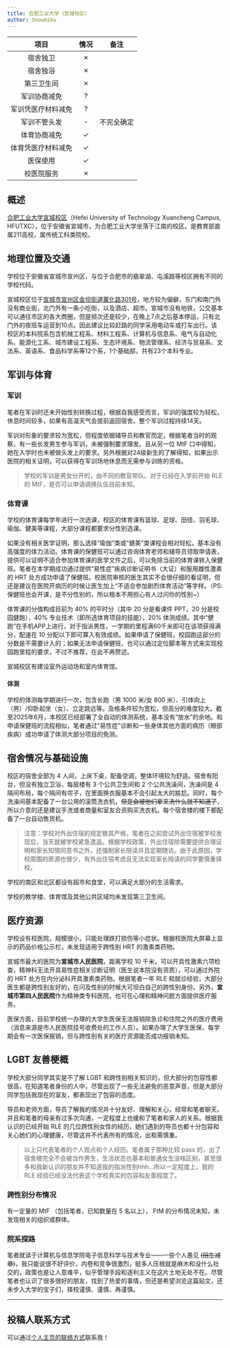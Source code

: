 ```yaml
---
title: 合肥工业大学（宣城校区）
author: Snowmiku
---
```


|        项目        | 情况 |    备注    |
| :----------------: | :--: | :--------: |
|      宿舍独卫      |  ✗   |            |
|      宿舍独浴      |  ✗   |            |
|     第三卫生间     |  ✗   |            |
|    军训协商减免    |  ?   |            |
| 军训凭医疗材料减免 |  ?   |            |
|    军训不管头发    |  -   | 不完全确定 |
|    体育协商减免    |  ✓   |            |
| 体育凭医疗材料减免 |  ✓   |            |
|      医保使用      |  ✓   |            |
|     校医院服务     |  ✗   |            |

## 概述

[合肥工业大学宣城校区](https://xc.hfut.edu.cn)（Hefei University of Technology Xuancheng Campus, HFUTXC），位于安徽省宣城市，为合肥工业大学坐落于江南的校区。是教育部直属211高校，属传统工科类院校。

## 地理位置及交通

学校位于安徽省宣城市宣州区，与位于合肥市的翡翠湖、屯溪路等校区拥有不同的学校代码。

宣城校区位于[宣城市宣州区金坝街道薰化路301号](https://amap.com/place/B02330NS0A)，地方较为偏僻，东门和南门外没有商业街，北门外有一条小吃街，以及酒店、超市。宣城市没有地铁，公交基本可以通往市区的各大商圈，但是频次还是较少，在晚上7点之后基本停运，只有北门外的夜班车运营到10点。因此建议比较赶路的同学采用电动车或打车出行。该校区的本科院系包含机械工程系、材料工程系、计算机与信息系、电气与自动化系、能源化工系、城市建设工程系、生态环境系、物流管理系、经济与贸易系、文法系、英语系、食品科学系等12个系，1个基础部，共有23个本科专业。

## 军训与体育

### 军训

笔者在军训时还未开始性别转换过程，根据自我感受而言，军训的强度较为轻松，休息时间较多，如果有高温天气会提前返回宿舍。整个军训过程持续14天。

军训对形象的要求较为宽松，但程度依据辅导员和教官而定，根据笔者当时的观察，有一些长发男生参与军训，未被强制要求理发。且从另一位 MtF 口中得知，她在入学时也未被做头发上的要求。另外根据对24级新生的了解得知，如果出示医院的相关证明，可以获得在军训场地休息而无需参与训练的资格。

> 学校的军训是男女分开的，由不同的教官带队。对于已经在入学前开始 RLE 的 MtF，是否可以申请调换队伍目前未知。

### 体育课

学校的体育课每学年进行一次选课，校区的体育课有篮球、足球、田径、羽毛球、瑜伽、健美等课程，大部分课程都要求分性别选课。

如果没有相关医学证明，那么选择“瑜伽”类或“健美”类课程会相对轻松，基本没有高强度的体力活动。体育课的保健班可以通过咨询体育老师和辅导员领取申请表，提供可以证明不适合参加体育课的医学文件之后，可以免除当前的体育课转入保健班。笔者在本学期成功通过提供“易性症”疾病诊断证明书（大证）和服用雌性激素的 HRT 处方成功申请了保健班。校医院审核的医生其实不会很仔细的看证明，但还是建议在医院开病历的时候让医生加上“不适合参加剧烈体育活动”等字样。（PS: 保健班也会开课，是不分性别的，所以根本不用担心有人过问你的性别~）

体育课的分值构成目前为 40% 的平时分（其中 20 分是看课件 PPT，20 分是校园健跑），40% 专业技术（即所选体育项目的技能），20% 体测成绩。其中“健跑”在手机APP上进行，对于指派男性，一学期的里程满60千米即可在该项获得满分，配速在 10 分配以下即可算入有效成绩。如果申请了保健班，校园跑这部分的分数是不需要计入的；如果无法申请保健班，也可以通过定位脚本等方式来实现校园跑里程的要求，不过不推荐，在此不再赘述。

宣城校区有建设室外运动场和室内体育馆。

#### 体测

学校的体测每学期进行一次，包含长跑（男 1000 米/女 800 米）、引体向上（男）/仰卧起坐（女）、立定跳远等。及格条件较为宽松，但高分的难度较大。截至2025年6月，本校区已经部署了全自动的体测系统，基本没有“放水”的余地。和申请保健班的流程相似，笔者通过"易性症"诊断和一些身体其他方面的病历（眼部疾病）成功申请了体测大部分项目的免测。

## 宿舍情况与基础设施

校区的宿舍全部为 4 人间，上床下桌，配备空调，整体环境较为舒适。宿舍有阳台，但没有独立卫浴，每层楼有 3 个公共卫生间和 2 个公共洗澡间，洗澡间是 4 隔间布局，每个隔间有帘子，在里面换衣服基本不会引起太大的尴尬。同时，每个洗澡间基本配备了一台公用的滚筒洗衣机，~~但是会被他们拿来洗什么就不知道了~~，所以介意的还是建议手洗或者商量和室友合资购买洗衣机。每个宿舍楼的楼下都配备了一台自动售货机。

> 注意：学校对外出住宿的规定极其严格，笔者在之前尝试外出住宿被学校发现后，当天就被学校紧急遣返。根据学校政策，外出住宿除需要提供合理证明和家长知情同意书之外，还强制家长陪读并且定期随访。由于此原因，学校周围的房源也很少，有外出住宿考虑且无法实现家长陪读的同学要慎重择校。

学校的南区和北区都设有超市和食堂，可以满足大部分的生活需求。

学校的教学楼、体育馆及其他公共区域均未发现第三卫生间。

## 医疗资源

学校设有校医院，规模很小，只能处理跌打损伤等小症状。根据校医院大屏幕上显示的药品价格公示栏，未发现适用于跨性别 HRT 的激素类药物。

宣城市最大的医院为**宣城市人民医院**，距离学校 10 千米，可以开具性激素六项检查，精神科无法开具易性症相关诊断证明（医生说本院没有资质），可以通过外院的 HRT 处方在内分泌科开具激素类药物。根据笔者一年 RLE 和就诊经验，大部分医生都是跨性别友好的，在问及性别的时候大可坦白自己的跨性别身份。另外，**宣城市第四人民医院**作为精神类专科医院，也可在心理和精神问题方面提供医疗服务。

医保方面，目前学校统一办理的大学生医保无法报销除急诊和住院之外的医疗费用（消息来源是市人民医院挂号收费处的工作人员）。如果办理了大学生医保，每学期会有一次医保报销，但与跨性别有关的医疗资源能否成功报销未知。

## LGBT 友善梗概

学校大部分同学其实是不了解 LGBT 和跨性别相关知识的，但大部分的包容性都很高，在知道笔者身份的人中，尽管出现了一些无法避免的恶意声音，但是大部分同学包括我现在的室友，都表现出了包容的态度。

导员和老师方面，导员了解我的情况并十分友好、理解和关心，经常和笔者聊天。并且和笔者的母亲有过多次沟通，一定程度上也缓和了笔者和家人的关系。根据我认识的已经开始 RLE 的几位跨性别女性的经历，她们遇到的导员也都十分包容和关心她们的心理健康，尽管这并不代表所有的情况，出柜需慎重。

> 以上只代表笔者的个人观点和个人经历。笔者属于那种比较 pass 的，出了宿舍楼完全不会被当作男生，生活状态也基本和普通女生没啥区别，甚至很多和我新认识的朋友并不知道我的指派性别hhh...所以一定程度上，我的 RLE 经验已经没法代表这个学校真实的包容和友善程度了。

### 跨性别分布情况

有一定量的 MtF （包括笔者，已知数量在 5 名以上）， FtM 的分布情况未知，未发现相关的组织或群体。

### 院系探路 

笔者就读于计算机与信息学院电子信息科学与技术专业——一些个人愚见 ~~(招生减章)~~，我只能说很不好评价，内卷和竞争很激烈，挺多人压根就是麻木和没什么社交的，政策也是让人意难平，似乎管理手段和逐利主义在这片土地无处不在。尽管笔者也认识了很多很好的朋友，找到了热爱的事情，但还是希望浏览这篇贴文，还未步入大学的宝子们，择校谨慎、谨慎、再谨慎。

<!-- ## 其他信息 -->

---

## 投稿人联系方式

可以通过[个人主页的联络方式](https://snowmiku-home.top/contact/)联系我！
